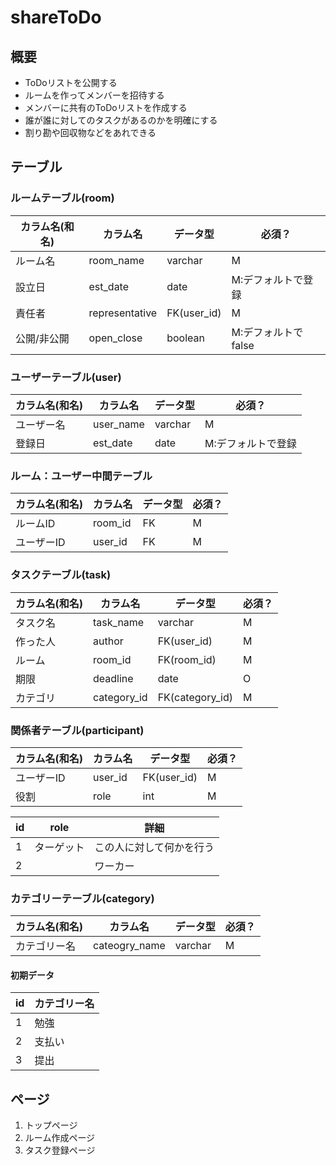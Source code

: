 # shareToDo

## 概要
- ToDoリストを公開する
- ルームを作ってメンバーを招待する
- メンバーに共有のToDoリストを作成する
- 誰が誰に対してのタスクがあるのかを明確にする
- 割り勘や回収物などをあれできる

## テーブル
### ルームテーブル(room)
|カラム名(和名)|カラム名|データ型|必須？|
|------|------|-----|----|
|ルーム名|room_name|varchar|M|
|設立日|est_date|date|M:デフォルトで登録|
|責任者|representative|FK(user_id)|M|
|公開/非公開|open_close|boolean|M:デフォルトでfalse|

### ユーザーテーブル(user)
|カラム名(和名)|カラム名|データ型|必須？|
|------|------|-----|----|
|ユーザー名|user_name|varchar|M|
|登録日|est_date|date|M:デフォルトで登録|

### ルーム：ユーザー中間テーブル
|カラム名(和名)|カラム名|データ型|必須？|
|------|------|-----|----|
|ルームID|room_id|FK|M|
|ユーザーID|user_id|FK|M|

### タスクテーブル(task)
|カラム名(和名)|カラム名|データ型|必須？|
|------|------|-----|----|
|タスク名|task_name|varchar|M|
|作った人|author|FK(user_id)|M|
|ルーム|room_id|FK(room_id)|M|
|期限|deadline|date|O|
|カテゴリ|category_id|FK(category_id)|M|

### 関係者テーブル(participant)
|カラム名(和名)|カラム名|データ型|必須？|
|------|------|-----|----|
|ユーザーID|user_id|FK(user_id)|M|
|役割|role|int|M|

|id|role|詳細|
|---|---|---|
|1|ターゲット|この人に対して何かを行う|
|2||ワーカー|この人たちがタスクを行う|

### カテゴリーテーブル(category)
|カラム名(和名)|カラム名|データ型|必須？|
|------|------|-----|----|
|カテゴリー名|cateogry_name|varchar|M|

#### 初期データ
|id|カテゴリー名|
|----|--|
|1|勉強|
|2|支払い|
|3|提出|

## ページ
1. トップページ
2. ルーム作成ページ
3. タスク登録ページ
       
